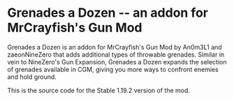 # Grenades a Dozen -- an addon for MrCrayfish's Gun Mod
Grenades a Dozen is an addon for MrCrayfish's Gun Mod by An0m3L1 and zaeonNineZero that adds additional types of throwable grenades. Similar in vein to NineZero's Gun Expansion, Grenades a Dozen expands the selection of grenades available in CGM, giving you more ways to confront enemies and hold ground.

This is the source code for the Stable 1.19.2 version of the mod.